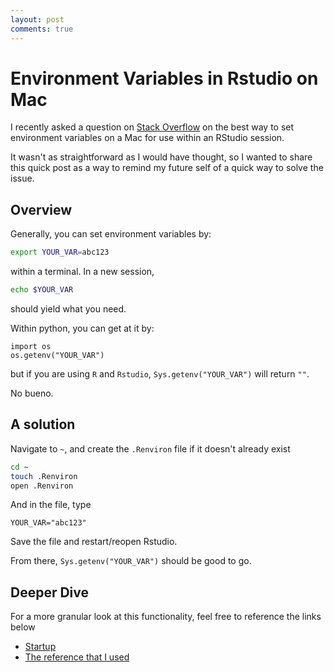 ```yaml
---
layout: post
comments: true   
---
```


# Environment Variables in Rstudio on Mac

I recently asked a question on [Stack Overflow](http://stackoverflow.com/questions/34160664/environment-variables-in-rstudio-on-mac) on the best way to set environment variables on a Mac for use within an RStudio session.  

It wasn't as straightforward as I would have thought, so I wanted to share this quick post as a way to remind my future self of a quick way to solve the issue.

## Overview

Generally, you can set environment variables by:

```sh
export YOUR_VAR=abc123
```

within a terminal.  In a new session, 

```sh
echo $YOUR_VAR
``` 
should yield what you need.

Within python, you can get at it by:

```
import os
os.getenv("YOUR_VAR")
```
but if you are using `R` and `Rstudio`, `Sys.getenv("YOUR_VAR")` will return `""`.

No bueno.  


## A solution

Navigate to `~`, and create the `.Renviron` file if it doesn't already exist

```sh
cd ~
touch .Renviron
open .Renviron
```

And in the file, type

```
YOUR_VAR="abc123"
```

Save the file and restart/reopen Rstudio.  

From there, `Sys.getenv("YOUR_VAR")` should be good to go.


## Deeper Dive

For a more granular look at this functionality, feel free to reference the links below

-  [Startup](https://stat.ethz.ch/R-manual/R-devel/library/base/html/Startup.html)
-  [The reference that I used](https://www.biostat.wisc.edu/~kbroman/Rintro/)


